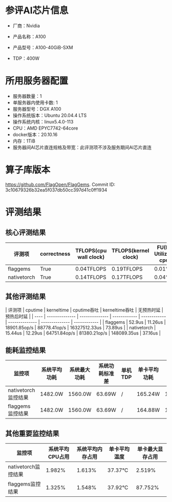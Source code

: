# 参评AI芯片信息

* 厂商：Nvidia

* 产品名称：A100
* 产品型号：A100-40GiB-SXM
* TDP：400W

# 所用服务器配置

* 服务器数量：1
* 单服务器内使用卡数: 1
* 服务器型号：DGX A100
* 操作系统版本：Ubuntu 20.04.4 LTS
* 操作系统内核：linux5.4.0-113
* CPU：AMD EPYC7742-64core
* docker版本：20.10.16
* 内存：1TiB
* 服务器间AI芯片直连规格及带宽：此评测项不涉及服务期间AI芯片直连

# 算子库版本

https://github.com/FlagOpen/FlagGems. Commit ID: 3c10679326b32ea5f037db50cc397d41c0ff1934

# 评测结果

## 核心评测结果

| 评测项  | correctness | TFLOPS(cpu wall clock) | TFLOPS(kernel clock) | FU(FLOPS Utilization)-cputime | FU-kerneltime |
| ---- | -------------- | -------------- | ------------ | ------ | ----- |
| flaggems | True    | 0.04TFLOPS       | 0.19TFLOPS        | 0.01% | 0.06% |
| nativetorch | True    | 0.14TFLOPS      | 0.17TFLOPS      | 0.04%      | 0.05%    |

## 其他评测结果

| 评测项  | cputime | kerneltime | cputime吞吐 | kerneltime吞吐 | 无预热时延 | 预热后时延 |
| ---- | -------------- | -------------- | ------------ | ------------ | -------------- | -------------- | ------------ |
| flaggems | 52.9us       | 11.26us        | 18901.85op/s | 88778.41op/s | 16327512.33us | 73.89us |
| nativetorch | 15.44us       | 12.29us        | 64751.84op/s | 81380.21op/s | 148089.35us | 37.16us |

## 能耗监控结果

| 监控项  | 系统平均功耗  | 系统最大功耗  | 系统功耗标准差 | 单机TDP | 单卡平均功耗 | 单卡最大功耗 | 单卡功耗标准差 | 单卡TDP |
| ---- | ------- | ------- | ------- | ----- | ------------ | ------------ | ------------- | ----- |
| nativetorch监控结果 | 1482.0W | 1560.0W | 63.69W   | /     | 165.24W       | 178.0W      | 13.78W        | 400W  |
| flaggems监控结果 | 1482.0W | 1560.0W | 63.69W   | /     | 164.88W       | 177.0W      | 15.11W        | 400W  |

## 其他重要监控结果

| 监控项  | 系统平均CPU占用 | 系统平均内存占用 | 单卡平均温度 | 单卡最大显存占用 |
| ---- | --------- | -------- | ------------ | -------------- |
| nativetorch监控结果 | 1.982%    | 1.613%   | 37.37°C       | 2.519%        |
| flaggems监控结果 | 1.325%    | 1.548%   | 37.92°C       | 87.752%        |

